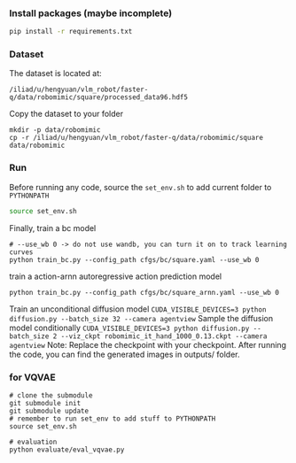 ### Install packages (maybe incomplete)

```bash
pip install -r requirements.txt
```

### Dataset
The dataset is located at:
```
/iliad/u/hengyuan/vlm_robot/faster-q/data/robomimic/square/processed_data96.hdf5
```

Copy the dataset to your folder
```
mkdir -p data/robomimic
cp -r /iliad/u/hengyuan/vlm_robot/faster-q/data/robomimic/square data/robomimic
```

### Run

Before running any code, source the `set_env.sh` to add current folder to `PYTHONPATH`
```bash
source set_env.sh
```

Finally, train a bc model
```
# --use_wb 0 -> do not use wandb, you can turn it on to track learning curves
python train_bc.py --config_path cfgs/bc/square.yaml --use_wb 0
```
train a action-arnn autoregressive action prediction model
```
python train_bc.py --config_path cfgs/bc/square_arnn.yaml --use_wb 0
```

Train an unconditional diffusion model
`CUDA_VISIBLE_DEVICES=3 python diffusion.py --batch_size 32 --camera agentview`
Sample the diffusion model conditionally
`CUDA_VISIBLE_DEVICES=3 python diffusion.py --batch_size 2 --viz_ckpt robomimic_it_hand_1000_0.13.ckpt --camera agentview`
Note: Replace the checkpoint with your checkpoint. After running the code, you can find the generated images in outputs/ folder.


### for VQVAE
```shell
# clone the submodule
git submodule init
git submodule update
# remember to run set_env to add stuff to PYTHONPATH
source set_env.sh

# evaluation
python evaluate/eval_vqvae.py
```